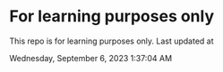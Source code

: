 # For learning purposes only
This repo is for learning purposes only.
Last updated at

Wednesday, September 6, 2023 1:37:04 AM

